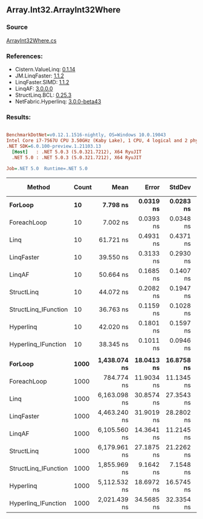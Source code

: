 ﻿## Array.Int32.ArrayInt32Where

### Source
[ArrayInt32Where.cs](../LinqBenchmarks/Array/Int32/ArrayInt32Where.cs)

### References:
- Cistern.ValueLinq: [0.1.14](https://www.nuget.org/packages/Cistern.ValueLinq/0.1.14)
- JM.LinqFaster: [1.1.2](https://www.nuget.org/packages/JM.LinqFaster/1.1.2)
- LinqFaster.SIMD: [1.1.2](https://www.nuget.org/packages/LinqFaster.SIMD/1.0.3)
- LinqAF: [3.0.0.0](https://www.nuget.org/packages/LinqAF/3.0.0.0)
- StructLinq.BCL: [0.25.3](https://www.nuget.org/packages/StructLinq.BCL/0.25.3)
- NetFabric.Hyperlinq: [3.0.0-beta43](https://www.nuget.org/packages/NetFabric.Hyperlinq/3.0.0-beta43)

### Results:
``` ini

BenchmarkDotNet=v0.12.1.1516-nightly, OS=Windows 10.0.19043
Intel Core i7-7567U CPU 3.50GHz (Kaby Lake), 1 CPU, 4 logical and 2 physical cores
.NET SDK=6.0.100-preview.1.21103.13
  [Host]   : .NET 5.0.3 (5.0.321.7212), X64 RyuJIT
  .NET 5.0 : .NET 5.0.3 (5.0.321.7212), X64 RyuJIT

Job=.NET 5.0  Runtime=.NET 5.0  

```
|               Method | Count |         Mean |      Error |     StdDev | Ratio | RatioSD |  Gen 0 | Gen 1 | Gen 2 | Allocated |
|--------------------- |------ |-------------:|-----------:|-----------:|------:|--------:|-------:|------:|------:|----------:|
|              **ForLoop** |    **10** |     **7.798 ns** |  **0.0319 ns** |  **0.0283 ns** |  **1.00** |    **0.00** |      **-** |     **-** |     **-** |         **-** |
|          ForeachLoop |    10 |     7.002 ns |  0.0393 ns |  0.0348 ns |  0.90 |    0.00 |      - |     - |     - |         - |
|                 Linq |    10 |    61.721 ns |  0.4931 ns |  0.4371 ns |  7.91 |    0.06 | 0.0229 |     - |     - |      48 B |
|           LinqFaster |    10 |    39.550 ns |  0.3133 ns |  0.2930 ns |  5.07 |    0.04 | 0.0459 |     - |     - |      96 B |
|               LinqAF |    10 |    50.664 ns |  0.1685 ns |  0.1407 ns |  6.50 |    0.03 |      - |     - |     - |         - |
|           StructLinq |    10 |    44.072 ns |  0.2082 ns |  0.1947 ns |  5.65 |    0.03 | 0.0153 |     - |     - |      32 B |
| StructLinq_IFunction |    10 |    36.763 ns |  0.1159 ns |  0.1028 ns |  4.71 |    0.02 |      - |     - |     - |         - |
|            Hyperlinq |    10 |    42.020 ns |  0.1801 ns |  0.1597 ns |  5.39 |    0.02 |      - |     - |     - |         - |
|  Hyperlinq_IFunction |    10 |    38.345 ns |  0.1011 ns |  0.0946 ns |  4.92 |    0.02 |      - |     - |     - |         - |
|                      |       |              |            |            |       |         |        |       |       |           |
|              **ForLoop** |  **1000** | **1,438.074 ns** | **18.0413 ns** | **16.8758 ns** |  **1.00** |    **0.00** |      **-** |     **-** |     **-** |         **-** |
|          ForeachLoop |  1000 |   784.774 ns | 11.9034 ns | 11.1345 ns |  0.55 |    0.01 |      - |     - |     - |         - |
|                 Linq |  1000 | 6,163.098 ns | 30.8574 ns | 27.3543 ns |  4.29 |    0.06 | 0.0229 |     - |     - |      48 B |
|           LinqFaster |  1000 | 4,463.240 ns | 31.9019 ns | 28.2802 ns |  3.10 |    0.05 | 2.8915 |     - |     - |   6,064 B |
|               LinqAF |  1000 | 6,105.560 ns | 14.3641 ns | 11.2145 ns |  4.25 |    0.05 |      - |     - |     - |         - |
|           StructLinq |  1000 | 6,179.961 ns | 27.1875 ns | 21.2262 ns |  4.30 |    0.05 | 0.0153 |     - |     - |      32 B |
| StructLinq_IFunction |  1000 | 1,855.969 ns |  9.1642 ns |  7.1548 ns |  1.29 |    0.01 |      - |     - |     - |         - |
|            Hyperlinq |  1000 | 5,112.532 ns | 18.6972 ns | 16.5745 ns |  3.56 |    0.04 |      - |     - |     - |         - |
|  Hyperlinq_IFunction |  1000 | 2,021.439 ns | 34.5685 ns | 32.3354 ns |  1.41 |    0.02 |      - |     - |     - |         - |
